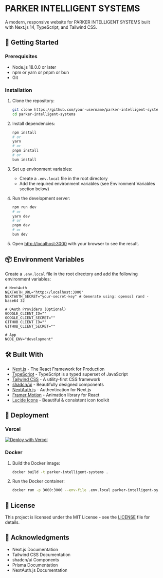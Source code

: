 # PARKER INTELLIGENT SYSTEMS

A modern, responsive website for PARKER INTELLIGENT SYSTEMS built with Next.js 14, TypeScript, and Tailwind CSS.

## 🚀 Getting Started

### Prerequisites

- Node.js 18.0.0 or later
- npm or yarn or pnpm or bun
- Git

### Installation

1. Clone the repository:
   ```bash
   git clone https://github.com/your-username/parker-intelligent-systems.git
   cd parker-intelligent-systems
   ```

2. Install dependencies:
   ```bash
   npm install
   # or
   yarn
   # or
   pnpm install
   # or
   bun install
   ```

3. Set up environment variables:
   - Create a `.env.local` file in the root directory
   - Add the required environment variables (see Environment Variables section below)

5. Run the development server:
   ```bash
   npm run dev
   # or
   yarn dev
   # or
   pnpm dev
   # or
   bun dev
   ```

6. Open [http://localhost:3000](http://localhost:3000) with your browser to see the result.

## 📦 Environment Variables

Create a `.env.local` file in the root directory and add the following environment variables:

```env
# NextAuth
NEXTAUTH_URL="http://localhost:3000"
NEXTAUTH_SECRET="your-secret-key" # Generate using: openssl rand -base64 32

# OAuth Providers (Optional)
GOOGLE_CLIENT_ID=""
GOOGLE_CLIENT_SECRET=""
GITHUB_CLIENT_ID=""
GITHUB_CLIENT_SECRET=""

# App
NODE_ENV="development"
```

## 🛠️ Built With

- [Next.js](https://nextjs.org/) - The React Framework for Production
- [TypeScript](https://www.typescriptlang.org/) - TypeScript is a typed superset of JavaScript
- [Tailwind CSS](https://tailwindcss.com/) - A utility-first CSS framework
- [shadcn/ui](https://ui.shadcn.com/) - Beautifully designed components
- [NextAuth.js](https://next-auth.js.org/) - Authentication for Next.js
- [Framer Motion](https://www.framer.com/motion/) - Animation library for React
- [Lucide Icons](https://lucide.dev/) - Beautiful & consistent icon toolkit

## 🚀 Deployment

### Vercel

[![Deploy with Vercel](https://vercel.com/button)](https://vercel.com/new/clone?repository-url=https%3A%2F%2Fgithub.com%2Fyour-username%2Fparker-intelligent-systems&env=NEXTAUTH_URL,NEXTAUTH_SECRET,GOOGLE_CLIENT_ID,GOOGLE_CLIENT_SECRET,GITHUB_CLIENT_ID,GITHUB_CLIENT_SECRET&envDescription=Required%20environment%20variables)

### Docker

1. Build the Docker image:
   ```bash
   docker build -t parker-intelligent-systems .
   ```

2. Run the Docker container:
   ```bash
   docker run -p 3000:3000 --env-file .env.local parker-intelligent-systems
   ```

## 📝 License

This project is licensed under the MIT License - see the [LICENSE](LICENSE) file for details.

## 🙏 Acknowledgments

- Next.js Documentation
- Tailwind CSS Documentation
- shadcn/ui Components
- Prisma Documentation
- NextAuth.js Documentation
